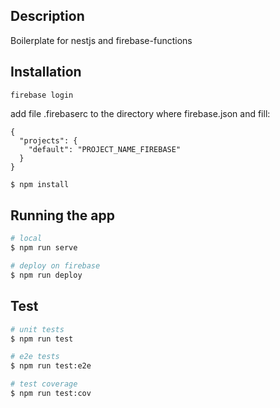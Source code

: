
## Description
Boilerplate for nestjs and firebase-functions

## Installation
```
firebase login
```

add file .firebaserc to the directory where firebase.json and fill:
```
{
  "projects": {
    "default": "PROJECT_NAME_FIREBASE"
  }
}

```


```bash
$ npm install
```

## Running the app

```bash
# local
$ npm run serve

# deploy on firebase
$ npm run deploy

```

## Test

```bash
# unit tests
$ npm run test

# e2e tests
$ npm run test:e2e

# test coverage
$ npm run test:cov
```
